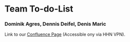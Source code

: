 # Team To-do-List
### Dominik Agres, Dennis Deifel, Denis Maric

Link to our [Confluence Page](https://confluence-student.it.hs-heilbronn.de/display/DT22WS/05+To-do-List) (Accessible ony via HHN VPN).